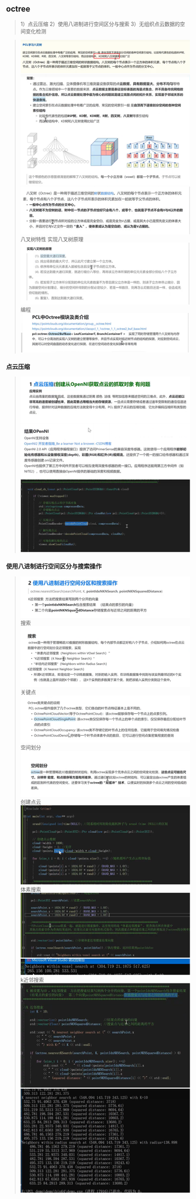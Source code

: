## octree
>1）点云压缩
>2）使用八进制进行空间区分与搜索
>3）无组织点云数据的空间变化检测

>![Alt text](image.png)
>![Alt text](image-1.png)
![Alt text](image-2.png)
>八叉树特性
>实现八叉树原理
>![Alt text](image-3.png)
>编程
>![Alt text](image-4.png)

### 点云压缩
>![Alt text](image-5.png)
>![Alt text](image-6.png)
>![Alt text](image-7.png)

### 使用八进制进行空间区分与搜索操作
>![Alt text](image-8.png)
>搜索![Alt text](image-9.png)
>关键点![Alt text](image-10.png)
>空间划分![Alt text](image-11.png)
>创建点云
![Alt text](image-12.png)
>体素搜索
>![Alt text](image-13.png)
![Alt text](image-14.png)
>k近邻搜索
>![Alt text](image-15.png)
![Alt text](image-16.png)

### 